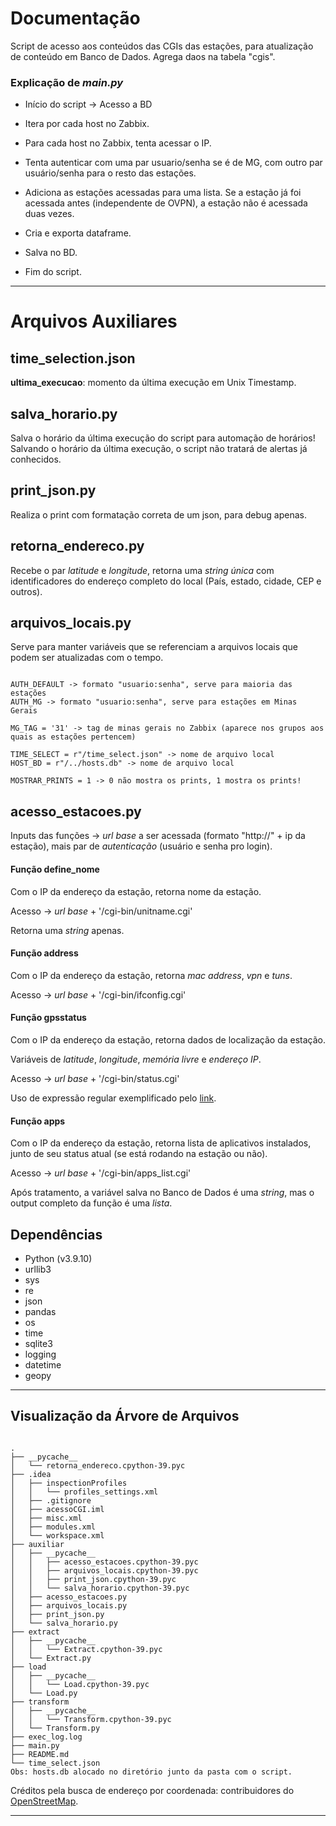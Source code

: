 # Documentação

Script de acesso aos conteúdos das CGIs das estações, para atualização de conteúdo em Banco de Dados.
Agrega daos na tabela "cgis".


### Explicação de *main.py*

- Início do script -> Acesso a BD

- Itera por cada host no Zabbix.

- Para cada host no Zabbix, tenta acessar o IP.

- Tenta autenticar com uma par usuario/senha se é de MG, com outro par usuário/senha para o resto das estações.

- Adiciona as estações acessadas para uma lista. Se a estação já foi acessada antes (independente de OVPN), a estação não é acessada duas vezes. 

- Cria e exporta dataframe.

- Salva no BD.

- Fim do script. 

----

# Arquivos Auxiliares

## time_selection.json

__ultima_execucao__: momento da última execução em Unix Timestamp.

## salva_horario.py

Salva o horário da última execução do script para automação de horários! Salvando o horário da última execução, o script não tratará de alertas já conhecidos.

## print_json.py

Realiza o print com formatação correta de um json, para debug apenas.

## retorna_endereco.py

Recebe o par *latitude* e *longitude*, retorna uma *string única* com identificadores do endereço completo do local (País, estado, cidade, CEP e outros).

## arquivos_locais.py

Serve para manter variáveis que se referenciam a arquivos locais que podem ser atualizadas com o tempo. 

````

AUTH_DEFAULT -> formato "usuario:senha", serve para maioria das estações
AUTH_MG -> formato "usuario:senha", serve para estações em Minas Gerais

MG_TAG = '31' -> tag de minas gerais no Zabbix (aparece nos grupos aos quais as estações pertencem)

TIME_SELECT = r"/time_select.json" -> nome de arquivo local
HOST_BD = r"/../hosts.db" -> nome de arquivo local

MOSTRAR_PRINTS = 1 -> 0 não mostra os prints, 1 mostra os prints!

````

## acesso_estacoes.py

Inputs das funções -> *url base* a ser acessada (formato "http://" + ip da estação), mais par de *autenticação* (usuário e senha pro login).

#### Função define_nome

Com o IP da endereço da estação, retorna nome da estação.

Acesso -> *url base* + '/cgi-bin/unitname.cgi'

Retorna uma *string* apenas.

#### Função address

Com o IP da endereço da estação, retorna *mac address*, *vpn* e *tuns*.

Acesso -> *url base* + '/cgi-bin/ifconfig.cgi'


#### Função gpsstatus

Com o IP da endereço da estação, retorna dados de localização da estação. 

Variáveis de *latitude*, *longitude*, *memória livre* e *endereço IP*.

Acesso -> *url base* + '/cgi-bin/status.cgi'

Uso de expressão regular exemplificado pelo [link][expressao_reg].

#### Função apps

Com o IP da endereço da estação, retorna lista de aplicativos instalados, junto de seu status atual (se está rodando na estação ou não).

Acesso -> *url base* + '/cgi-bin/apps_list.cgi'

Após tratamento, a variável salva no Banco de Dados é uma *string*, mas o output completo da função é uma *lista*.

## Dependências

- Python (v3.9.10)
- urllib3
- sys
- re
- json
- pandas
- os
- time
- sqlite3
- logging
- datetime
- geopy

----

## Visualização da Árvore de Arquivos

````

.
├── __pycache__
│   └── retorna_endereco.cpython-39.pyc
├── .idea
│   ├── inspectionProfiles
│   │   └── profiles_settings.xml
│   ├── .gitignore
│   ├── acessoCGI.iml
│   ├── misc.xml
│   ├── modules.xml
│   └── workspace.xml
├── auxiliar
│   ├── __pycache__
│   │   ├── acesso_estacoes.cpython-39.pyc
│   │   ├── arquivos_locais.cpython-39.pyc
│   │   ├── print_json.cpython-39.pyc
│   │   └── salva_horario.cpython-39.pyc
│   ├── acesso_estacoes.py
│   ├── arquivos_locais.py
│   ├── print_json.py
│   └── salva_horario.py
├── extract
│   ├── __pycache__
│   │   └── Extract.cpython-39.pyc
│   └── Extract.py
├── load
│   ├── __pycache__
│   │   └── Load.cpython-39.pyc
│   └── Load.py
├── transform
│   ├── __pycache__
│   │   └── Transform.cpython-39.pyc
│   └── Transform.py
├── exec_log.log
├── main.py
├── README.md
└── time_select.json
Obs: hosts.db alocado no diretório junto da pasta com o script.
````

Créditos pela busca de endereço por coordenada: contribuidores do [OpenStreetMap][openmap].

----

[openmap]: "https://www.openstreetmap.org/copyright"

[expressao_reg]: "https://www.debuggex.com/r/TJj8-qCdlj7ohH2H"
